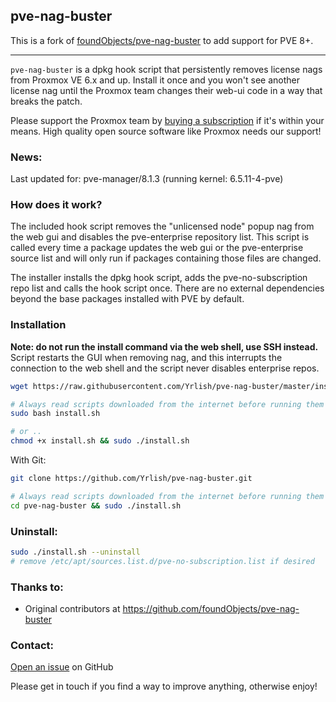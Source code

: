 ## pve-nag-buster 

This is a fork of [foundObjects/pve-nag-buster](https://github.com/foundObjects/pve-nag-buster) to add support for PVE 8+.

----

`pve-nag-buster` is a dpkg hook script that persistently removes license nags
from Proxmox VE 6.x and up. Install it once and you won't see another license
nag until the Proxmox team  changes their web-ui code in a way that breaks the patch.

Please support the Proxmox team by [buying a subscription](https://www.proxmox.com/en/proxmox-ve/pricing) if it's within your
means. High quality open source software like Proxmox needs our support!

### News:

Last updated for: pve-manager/8.1.3 (running kernel: 6.5.11-4-pve)

### How does it work?

The included hook script removes the "unlicensed node" popup nag from the web
gui and disables the pve-enterprise repository list. This script is called
every time a package updates the web gui or the pve-enterprise source list and
will only run if packages containing those files are changed.

The installer installs the dpkg hook script, adds the pve-no-subscription repo list
and calls the hook script once. There are no external dependencies beyond the base
packages installed with PVE by default.

### Installation

**Note: do not run the install command via the web shell, use SSH instead.** Script restarts the GUI when removing nag,
and this interrupts the connection to the web shell and the script never disables enterprise repos.

```sh
wget https://raw.githubusercontent.com/Yrlish/pve-nag-buster/master/install.sh

# Always read scripts downloaded from the internet before running them with sudo
sudo bash install.sh

# or ..
chmod +x install.sh && sudo ./install.sh
```

With Git:
```sh
git clone https://github.com/Yrlish/pve-nag-buster.git

# Always read scripts downloaded from the internet before running them with sudo
cd pve-nag-buster && sudo ./install.sh
```

### Uninstall:
```sh
sudo ./install.sh --uninstall
# remove /etc/apt/sources.list.d/pve-no-subscription.list if desired
```

### Thanks to:

- Original contributors at https://github.com/foundObjects/pve-nag-buster

### Contact:

[Open an issue](https://github.com/Yrlish/pve-nag-buster/issues) on GitHub

Please get in touch if you find a way to improve anything, otherwise enjoy!
